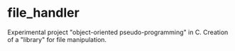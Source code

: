 # file_handler
Experimental project "object-oriented pseudo-programming" in C. Creation of a "library" for file manipulation. 
